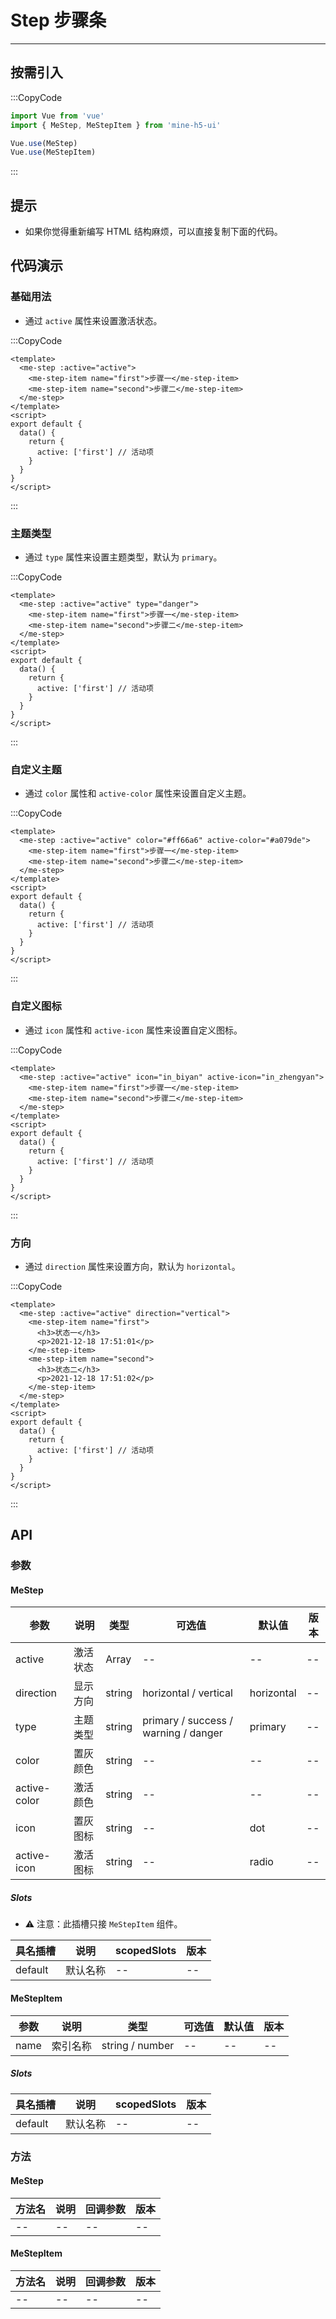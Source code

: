 # Step 步骤条

---

## 按需引入

:::CopyCode

```JavaScript
import Vue from 'vue'
import { MeStep, MeStepItem } from 'mine-h5-ui'

Vue.use(MeStep)
Vue.use(MeStepItem)
```

:::

## 提示

- 如果你觉得重新编写 HTML 结构麻烦，可以直接复制下面的代码。

## 代码演示

### 基础用法

- 通过 `active` 属性来设置激活状态。

:::CopyCode

```Vue
<template>
  <me-step :active="active">
    <me-step-item name="first">步骤一</me-step-item>
    <me-step-item name="second">步骤二</me-step-item>
  </me-step>
</template>
<script>
export default {
  data() {
    return {
      active: ['first'] // 活动项
    }
  }
}
</script>
```

:::

### 主题类型

- 通过 `type` 属性来设置主题类型，默认为 `primary`。

:::CopyCode

```Vue
<template>
  <me-step :active="active" type="danger">
    <me-step-item name="first">步骤一</me-step-item>
    <me-step-item name="second">步骤二</me-step-item>
  </me-step>
</template>
<script>
export default {
  data() {
    return {
      active: ['first'] // 活动项
    }
  }
}
</script>
```

:::

### 自定义主题

- 通过 `color` 属性和 `active-color` 属性来设置自定义主题。

:::CopyCode

```Vue
<template>
  <me-step :active="active" color="#ff66a6" active-color="#a079de">
    <me-step-item name="first">步骤一</me-step-item>
    <me-step-item name="second">步骤二</me-step-item>
  </me-step>
</template>
<script>
export default {
  data() {
    return {
      active: ['first'] // 活动项
    }
  }
}
</script>
```

:::

### 自定义图标

- 通过 `icon` 属性和 `active-icon` 属性来设置自定义图标。

:::CopyCode

```Vue
<template>
  <me-step :active="active" icon="in_biyan" active-icon="in_zhengyan">
    <me-step-item name="first">步骤一</me-step-item>
    <me-step-item name="second">步骤二</me-step-item>
  </me-step>
</template>
<script>
export default {
  data() {
    return {
      active: ['first'] // 活动项
    }
  }
}
</script>
```

:::

### 方向

- 通过 `direction` 属性来设置方向，默认为 `horizontal`。

:::CopyCode

```Vue
<template>
  <me-step :active="active" direction="vertical">
    <me-step-item name="first">
      <h3>状态一</h3>
      <p>2021-12-18 17:51:01</p>
    </me-step-item>
    <me-step-item name="second">
      <h3>状态二</h3>
      <p>2021-12-18 17:51:02</p>
    </me-step-item>
  </me-step>
</template>
<script>
export default {
  data() {
    return {
      active: ['first'] // 活动项
    }
  }
}
</script>
```

:::

## API

### 参数

#### MeStep

| 参数         | 说明     | 类型   | 可选值                               | 默认值     | 版本 |
| ------------ | -------- | ------ | ------------------------------------ | ---------- | ---- |
| active       | 激活状态 | Array  | --                                   | --         | --   |
| direction    | 显示方向 | string | horizontal / vertical                | horizontal | --   |
| type         | 主题类型 | string | primary / success / warning / danger | primary    | --   |
| color        | 置灰颜色 | string | --                                   | --         | --   |
| active-color | 激活颜色 | string | --                                   | --         | --   |
| icon         | 置灰图标 | string | --                                   | dot        | --   |
| active-icon  | 激活图标 | string | --                                   | radio      | --   |

##### Slots

- ⚠ 注意：此插槽只接 `MeStepItem` 组件。

| 具名插槽 | 说明     | scopedSlots | 版本 |
| -------- | -------- | ----------- | ---- |
| default  | 默认名称 | --          | --   |

#### MeStepItem

| 参数 | 说明     | 类型            | 可选值 | 默认值 | 版本 |
| ---- | -------- | --------------- | ------ | ------ | ---- |
| name | 索引名称 | string / number | --     | --     | --   |

##### Slots

| 具名插槽 | 说明     | scopedSlots | 版本 |
| -------- | -------- | ----------- | ---- |
| default  | 默认名称 | --          | --   |

### 方法

#### MeStep

| 方法名 | 说明 | 回调参数 | 版本 |
| ------ | ---- | -------- | ---- |
| --     | --   | --       | --   |

#### MeStepItem

| 方法名 | 说明 | 回调参数 | 版本 |
| ------ | ---- | -------- | ---- |
| --     | --   | --       | --   |
